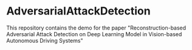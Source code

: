 # AdversarialAttackDetection
This repository contains the demo for the paper "Reconstruction-based Adversarial Attack Detection on Deep Learning Model in Vision-based Autonomous Driving Systems"

